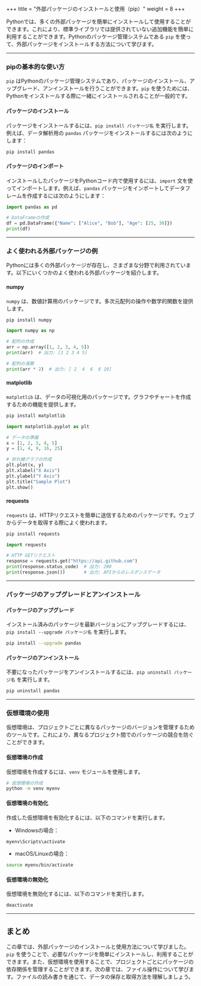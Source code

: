 +++
title = "外部パッケージのインストールと使用（pip）"
weight = 8
+++

Pythonでは、多くの外部パッケージを簡単にインストールして使用することができます。これにより、標準ライブラリでは提供されていない追加機能を簡単に利用することができます。Pythonのパッケージ管理システムである `pip` を使って、外部パッケージをインストールする方法について学びます。

---

### pipの基本的な使い方

`pip` はPythonのパッケージ管理システムであり、パッケージのインストール、アップグレード、アンインストールを行うことができます。`pip` を使うためには、Pythonをインストールする際に一緒にインストールされることが一般的です。

#### パッケージのインストール

パッケージをインストールするには、`pip install パッケージ名` を実行します。例えば、データ解析用の `pandas` パッケージをインストールするには次のようにします：

```bash
pip install pandas
```

#### パッケージのインポート

インストールしたパッケージをPythonコード内で使用するには、`import` 文を使ってインポートします。例えば、`pandas` パッケージをインポートしてデータフレームを作成するには次のようにします：

```python
import pandas as pd

# DataFrameの作成
df = pd.DataFrame({"Name": ["Alice", "Bob"], "Age": [25, 30]})
print(df)
```

---

### よく使われる外部パッケージの例

Pythonには多くの外部パッケージが存在し、さまざまな分野で利用されています。以下にいくつかのよく使われる外部パッケージを紹介します。

#### numpy

`numpy` は、数値計算用のパッケージです。多次元配列の操作や数学的関数を提供します。

```bash
pip install numpy
```

```python
import numpy as np

# 配列の作成
arr = np.array([1, 2, 3, 4, 5])
print(arr)  # 出力: [1 2 3 4 5]

# 配列の演算
print(arr * 2)  # 出力: [ 2  4  6  8 10]
```

#### matplotlib

`matplotlib` は、データの可視化用のパッケージです。グラフやチャートを作成するための機能を提供します。

```bash
pip install matplotlib
```

```python
import matplotlib.pyplot as plt

# データの準備
x = [1, 2, 3, 4, 5]
y = [1, 4, 9, 16, 25]

# 折れ線グラフの作成
plt.plot(x, y)
plt.xlabel("X Axis")
plt.ylabel("Y Axis")
plt.title("Sample Plot")
plt.show()
```

#### requests

`requests` は、HTTPリクエストを簡単に送信するためのパッケージです。ウェブからデータを取得する際によく使われます。

```bash
pip install requests
```

```python
import requests

# HTTP GETリクエスト
response = requests.get("https://api.github.com")
print(response.status_code)  # 出力: 200
print(response.json())       # 出力: APIからのレスポンスデータ
```

---

### パッケージのアップグレードとアンインストール

#### パッケージのアップグレード

インストール済みのパッケージを最新バージョンにアップグレードするには、`pip install --upgrade パッケージ名` を実行します。

```bash
pip install --upgrade pandas
```

#### パッケージのアンインストール

不要になったパッケージをアンインストールするには、`pip uninstall パッケージ名` を実行します。

```bash
pip uninstall pandas
```

---

### 仮想環境の使用

仮想環境は、プロジェクトごとに異なるパッケージのバージョンを管理するためのツールです。これにより、異なるプロジェクト間でのパッケージの競合を防ぐことができます。

#### 仮想環境の作成

仮想環境を作成するには、`venv` モジュールを使用します。

```bash
# 仮想環境の作成
python -m venv myenv
```

#### 仮想環境の有効化

作成した仮想環境を有効化するには、以下のコマンドを実行します。

- Windowsの場合：

```bash
myenv\Scripts\activate
```

- macOS/Linuxの場合：

```bash
source myenv/bin/activate
```

#### 仮想環境の無効化

仮想環境を無効化するには、以下のコマンドを実行します。

```bash
deactivate
```

---

## まとめ

この章では、外部パッケージのインストールと使用方法について学びました。`pip` を使うことで、必要なパッケージを簡単にインストールし、利用することができます。また、仮想環境を使用することで、プロジェクトごとにパッケージの依存関係を管理することができます。次の章では、ファイル操作について学びます。ファイルの読み書きを通じて、データの保存と取得方法を理解しましょう。
